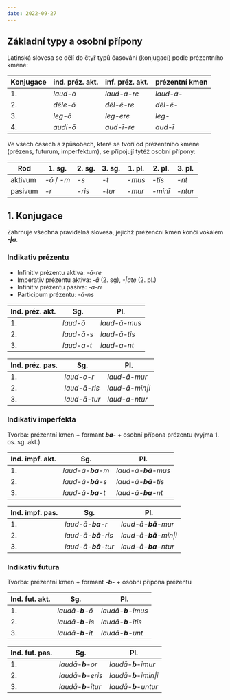 ```yaml
---
date: 2022-09-27
---
```


## Základní typy a osobní přípony

Latinská slovesa se dělí do čtyř typů časování (konjugací) podle prézentního kmene: 

| **Konjugace** |  **ind. préz. akt.** |  **inf. préz. akt**. |  **prézentní kmen** |
| ------------- | -------------------- | -------------------- | ------------------- |
| 1.            |  *laud-ō*            |  *laud-ā-re*         |  *laud-ā-*          |
| 2.            |  *dēle-ō*            |  *dēl-ē-re*          |  *dēl-ē-*           |
| 3.            |  *leg-ō*             |  *leg-ere*           |  *leg-*             |
| 4.            |  *audi-ō*            |  *aud-ī-re*          |  *aud-ī*            |

Ve všech časech a způsobech, které se tvoří od prézentního kmene (prézens, futurum, imperfektum), se připojují tytéž osobní přípony:

| **Rod** |  **1. sg.**  |  **2. sg.** |  **3. sg.** |  **1. pl.** |  **2. pl.** |  **3. pl.** |
| ------- | ------------ | ----------- | ----------- | ----------- | ----------- | ----------- |
| aktivum |  *-ō* / *-m* |  *-s*       |  *-t*       |  *-mus*     |  *-tis*     |  *-nt*      |
| pasivum |  *-r*        |  *-ris*     |  *-tur*     |  *-mur*     |  *-minī*    |  *-ntur*    |

## 1. Konjugace
Zahrnuje všechna pravidelná slovesa, jejichž prézenční kmen končí vokálem ***-|a***.

### Indikativ prézentu

- Infinitiv prézentu aktiva: *-ā-re*
- Imperativ prézentu aktiva: *-ā* (2. sg), *-|ate* (2. pl.)
- Infinitiv prézentu pasiva: *-ā-rī*
- Participum prézentu: *-ā-ns*

| **Ind. préz. akt.** |  **Sg.**      |  **Pl.**        |
| ------------------- | ------------- | --------------- |
| 1.                  |  *laud-ō*     |  *laud-ā-mus*   |
| 2.                  |  *laud-ā-s*   |  *laud-ā-tis*   |
| 3.                  |  *laud-a-t*   |  *laud-a-nt*    |

| **Ind. préz. pas.** |  **Sg**.        |  **Pl.**           |
| ------------------- | --------------- | ------------------ |
| 1.                  |  *laud-o-r*     |  *laud-ā-mur*      |
| 2.                  |  *laud-ā-ris*   |  *laud-ā-min\|i*   |
| 3.                  |  *laud-ā-tur*   |  *laud-a-ntur*     |

### Indikativ imperfekta

Tvorba: prézentní kmen + formant ***ba-*** + osobní přípona prézentu (vyjma 1. os. sg. akt.)

| **Ind. impf. akt.** |  **Sg.**               |  **Pl.**                 |
| ------------------- | ---------------------- | ------------------------ |
| 1.                  |  *laud-ā-**ba**-m*     |  *laud-ā-**bā**-mus*     |
| 2.                  |  *laud-ā-**bā**-s*     |  *laud-ā-**bā**-tis*     |
| 3.                  |  *laud-ā-**ba**-t*     |  *laud-ā-**ba**-nt*      |

| **Ind. impf. pas.** |  **Sg.**                 |  **Pl.**                    |
| ------------------- | ------------------------ | --------------------------- |
| 1.                  |  *laud-ā-**ba**-r*       |  *laud-ā-**bā**-mur*        |
| 2.                  |  *laud-ā-**bā**-ris*     |  *laud-ā-**bā**-min\|i*     |
| 3.                  |  *laud-ā-**bā**-tur*     |  *laud-ā-**ba**-ntur*       |

### Indikativ futura

Tvorba: prézentní kmen + formant ***-b-*** + osobní přípona prézentu

| **Ind. fut. akt.** |  **Sg.**             |  **Pl.**               |
| ------------------ | -------------------- | ---------------------- |
| 1.                 |  *laudā-**b**-ō*     |  *laudā-**b**-imus*    |
| 2.                 |  *laudā-**b**-is*    |  *laudā-**b**-itis*    |
| 3.                 |  *laudā-**b**-it*    |  *laudā-**b**-unt*     |

| **Ind. fut. pas.** |  **Sg.**              |  **Pl.**                 |
| ------------------ | --------------------- | ------------------------ |
| 1.                 |  *laudā-**b**-or*     |  *laudā-**b**-imur*      |
| 2.                 |  *laudā-**b**-eris*   |  *laudā-**b**-imin\|i*   |
| 3.                 |  *laudā-**b**-itur*   |  *laudā-**b**-untur*     |